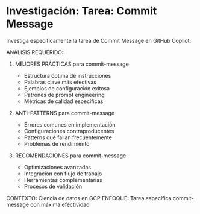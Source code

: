# Investigación: Tarea: Commit Message


Investiga específicamente la tarea de Commit Message en GitHub Copilot:

ANÁLISIS REQUERIDO:
1. MEJORES PRÁCTICAS para commit-message
   - Estructura óptima de instrucciones
   - Palabras clave más efectivas
   - Ejemplos de configuración exitosa
   - Patrones de prompt engineering
   - Métricas de calidad específicas

2. ANTI-PATTERNS para commit-message
   - Errores comunes en implementación
   - Configuraciones contraproducentes
   - Patterns que fallan frecuentemente
   - Problemas de rendimiento

3. RECOMENDACIONES para commit-message
   - Optimizaciones avanzadas
   - Integración con flujo de trabajo
   - Herramientas complementarias
   - Procesos de validación

CONTEXTO: Ciencia de datos en GCP
ENFOQUE: Tarea específica commit-message con máxima efectividad
            